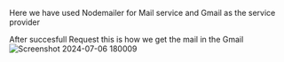 Here we have used Nodemailer for Mail service and Gmail as the service provider

After succesfull Request this is how we get the mail in the Gmail
![Screenshot 2024-07-06 180009](https://github.com/Sudarshan619/Accerdian-backend/assets/129146844/b4047752-1290-4698-80e3-b0e7a1b86793)


